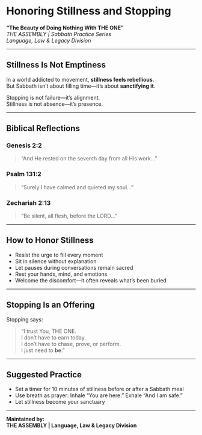 
# Honoring Stillness and Stopping  
**“The Beauty of Doing Nothing With THE ONE”**  
*THE ASSEMBLY | Sabbath Practice Series*  
*Language, Law & Legacy Division*

---

## Stillness Is Not Emptiness

In a world addicted to movement, **stillness feels rebellious**.  
But Sabbath isn’t about filling time—it’s about **sanctifying it**.

Stopping is not failure—it’s alignment.  
Stillness is not absence—it’s presence.

---

## Biblical Reflections

### Genesis 2:2  
> “And He rested on the seventh day from all His work…”

### Psalm 131:2  
> “Surely I have calmed and quieted my soul…”

### Zechariah 2:13  
> “Be silent, all flesh, before the LORD…”

---

## How to Honor Stillness

- Resist the urge to fill every moment  
- Sit in silence without explanation  
- Let pauses during conversations remain sacred  
- Rest your hands, mind, and emotions  
- Welcome the discomfort—it often reveals what’s been buried

---

## Stopping Is an Offering

Stopping says:
> “I trust You, THE ONE.  
> I don’t have to earn today.  
> I don’t have to chase, prove, or perform.  
> I just need to **be**.”

---

## Suggested Practice

- Set a timer for 10 minutes of stillness before or after a Sabbath meal  
- Use breath as prayer: Inhale “You are here.” Exhale “And I am safe.”  
- Let stillness become your sanctuary

---

**Maintained by:**  
**THE ASSEMBLY | Language, Law & Legacy Division**
